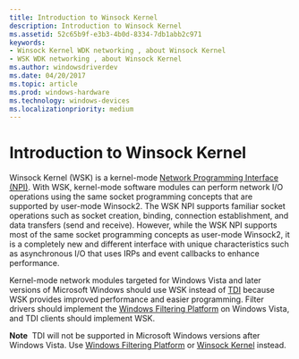 ```yaml
---
title: Introduction to Winsock Kernel
description: Introduction to Winsock Kernel
ms.assetid: 52c65b9f-e3b3-4b0d-8334-7db1abb2c971
keywords:
- Winsock Kernel WDK networking , about Winsock Kernel
- WSK WDK networking , about Winsock Kernel
ms.author: windowsdriverdev
ms.date: 04/20/2017
ms.topic: article
ms.prod: windows-hardware
ms.technology: windows-devices
ms.localizationpriority: medium
---
```


# Introduction to Winsock Kernel


Winsock Kernel (WSK) is a kernel-mode [Network Programming Interface (NPI)](network-programming-interface.md). With WSK, kernel-mode software modules can perform network I/O operations using the same socket programming concepts that are supported by user-mode Winsock2. The WSK NPI supports familiar socket operations such as socket creation, binding, connection establishment, and data transfers (send and receive). However, while the WSK NPI supports most of the same socket programming concepts as user-mode Winsock2, it is a completely new and different interface with unique characteristics such as asynchronous I/O that uses IRPs and event callbacks to enhance performance.

Kernel-mode network modules targeted for Windows Vista and later versions of Microsoft Windows should use WSK instead of [TDI](https://msdn.microsoft.com/library/windows/hardware/ff565094) because WSK provides improved performance and easier programming. Filter drivers should implement the [Windows Filtering Platform](introduction-to-windows-filtering-platform-callout-drivers.md) on Windows Vista, and TDI clients should implement WSK.

**Note**  TDI will not be supported in Microsoft Windows versions after Windows Vista. Use [Windows Filtering Platform](windows-filtering-platform-callout-drivers2.md) or [Winsock Kernel](https://msdn.microsoft.com/library/windows/hardware/ff571083) instead.

 

 

 





